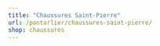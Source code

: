 ```yaml
---
title: "Chaussures Saint-Pierre"
url: /pontarlier/chaussures-saint-pierre/
shop: chaussures
---
```

